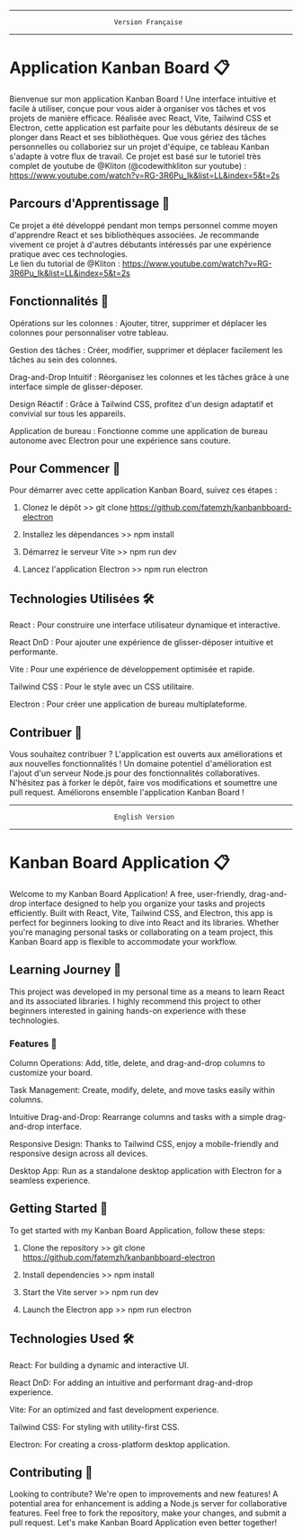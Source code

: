 ________________________________________________________________________________
                              Version Française
________________________________________________________________________________


# Application Kanban Board 📋 

Bienvenue sur mon application Kanban Board ! Une interface intuitive et facile à utiliser, conçue pour vous aider à organiser vos tâches et vos projets de manière efficace. Réalisée avec React, Vite, Tailwind CSS et Electron, cette application est parfaite pour les débutants désireux de se plonger dans React et ses bibliothèques. Que vous gériez des tâches personnelles ou collaboriez sur un projet d'équipe, ce tableau Kanban s'adapte à votre flux de travail. Ce projet est basé sur le tutoriel très complet de youtube de @Kliton (@codewithkliton sur youtube) : https://www.youtube.com/watch?v=RG-3R6Pu_Ik&list=LL&index=5&t=2s





## Parcours d'Apprentissage 📖

Ce projet a été développé pendant mon temps personnel comme moyen d'apprendre React et ses bibliothèques associées. Je recommande vivement ce projet à d'autres débutants intéressés par une expérience pratique avec ces technologies.  
Le lien du tutorial de @Kliton : https://www.youtube.com/watch?v=RG-3R6Pu_Ik&list=LL&index=5&t=2s




## Fonctionnalités 🚀


Opérations sur les colonnes : Ajouter, titrer, supprimer et déplacer les colonnes pour personnaliser votre tableau.

Gestion des tâches : Créer, modifier, supprimer et déplacer facilement les tâches au sein des colonnes.

Drag-and-Drop Intuitif : Réorganisez les colonnes et les tâches grâce à une interface simple de glisser-déposer.

Design Réactif : Grâce à Tailwind CSS, profitez d'un design adaptatif et convivial sur tous les appareils.

Application de bureau : Fonctionne comme une application de bureau autonome avec Electron pour une expérience sans couture.  




## Pour Commencer 🌟


Pour démarrer avec cette application Kanban Board, suivez ces étapes :


1. Clonez le dépôt >> git clone https://github.com/fatemzh/kanbanbboard-electron

2. Installez les dépendances >> npm install

3. Démarrez le serveur Vite >> npm run dev

4. Lancez l'application Electron >> npm run electron




## Technologies Utilisées 🛠️


React : Pour construire une interface utilisateur dynamique et interactive.

React DnD : Pour ajouter une expérience de glisser-déposer intuitive et performante.

Vite : Pour une expérience de développement optimisée et rapide.

Tailwind CSS : Pour le style avec un CSS utilitaire.

Electron : Pour créer une application de bureau multiplateforme.




## Contribuer 🤝


Vous souhaitez contribuer ? L'application est ouverts aux améliorations et aux nouvelles fonctionnalités ! Un domaine potentiel d'amélioration est l'ajout d'un serveur Node.js pour des fonctionnalités collaboratives. N'hésitez pas à forker le dépôt, faire vos modifications et soumettre une pull request. Améliorons ensemble l'application Kanban Board !  



________________________________________________________________________________
                              English Version
________________________________________________________________________________



# Kanban Board Application 📋

Welcome to my Kanban Board Application! A free, user-friendly, drag-and-drop interface designed to help you organize your tasks and projects efficiently. Built with React, Vite, Tailwind CSS, and Electron, this app is perfect for beginners looking to dive into React and its libraries. Whether you're managing personal tasks or collaborating on a team project, this Kanban Board app is flexible to accommodate your workflow.



## Learning Journey 📖

This project was developed in my personal time as a means to learn React and its associated libraries. I highly recommend this project to other beginners interested in gaining hands-on experience with these technologies.


### Features 🚀

Column Operations: Add, title, delete, and drag-and-drop columns to customize your board.

Task Management: Create, modify, delete, and move tasks easily within columns.

Intuitive Drag-and-Drop: Rearrange columns and tasks with a simple drag-and-drop interface.

Responsive Design: Thanks to Tailwind CSS, enjoy a mobile-friendly and responsive design across all devices.

Desktop App: Run as a standalone desktop application with Electron for a seamless experience.



## Getting Started 🌟

To get started with my Kanban Board Application, follow these steps:

1. Clone the repository >> git clone https://github.com/fatemzh/kanbanbboard-electron

2. Install dependencies >> npm install

3. Start the Vite server >> npm run dev

4. Launch the Electron app >> npm run electron



## Technologies Used 🛠️


React: For building a dynamic and interactive UI.

React DnD: For adding an intuitive and performant drag-and-drop experience.

Vite: For an optimized and fast development experience.

Tailwind CSS: For styling with utility-first CSS.

Electron: For creating a cross-platform desktop application.



## Contributing 🤝


Looking to contribute? We're open to improvements and new features! A potential area for enhancement is adding a Node.js server for collaborative features. Feel free to fork the repository, make your changes, and submit a pull request. Let's make Kanban Board Application even better together!

